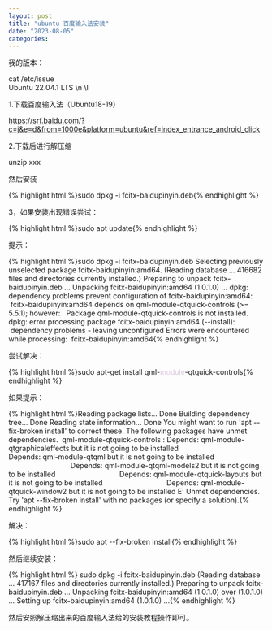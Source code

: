 ```yaml
---
layout: post
title: "ubuntu 百度输入法安装"
date: "2023-08-05"
categories: 
---
```

<p>我的版本：</p>
<p>cat /etc/issue<br />
Ubuntu 22.04.1 LTS \n \l</p>
<p>1.下载百度输入法（Ubuntu18-19）</p>
<p><a href="https://srf.baidu.com/?c=j&amp;e=d&amp;from=1000e&amp;platform=ubuntu&amp;ref=index_entrance_android_click">https://srf.baidu.com/?c=j&amp;e=d&amp;from=1000e&amp;platform=ubuntu&amp;ref=index_entrance_android_click</a></p>
<p>2.下载后进行解压缩</p>
<p>unzip xxx</p>
<p>然后安装</p>
{% highlight html %}sudo dpkg -i fcitx-baidupinyin.deb{% endhighlight %}
<p>3，如果安装出现错误尝试：</p>
{% highlight html %}sudo apt update{% endhighlight %}
<p>提示：</p>
{% highlight html %}sudo dpkg -i fcitx-baidupinyin.deb
Selecting previously unselected package fcitx-baidupinyin:amd64.
(Reading database ... 416682 files and directories currently installed.)
Preparing to unpack fcitx-baidupinyin.deb ...
Unpacking fcitx-baidupinyin:amd64 (1.0.1.0) ...
dpkg: dependency problems prevent configuration of fcitx-baidupinyin:amd64:
&nbsp;fcitx-baidupinyin:amd64 depends on qml-module-qtquick-controls (&gt;= 5.5.1); however:
&nbsp; Package qml-module-qtquick-controls is not installed.
dpkg: error processing package fcitx-baidupinyin:amd64 (--install):
&nbsp;dependency problems - leaving unconfigured
Errors were encountered while processing:
&nbsp;fcitx-baidupinyin:amd64{% endhighlight %}
<p>尝试解决：</p>
{% highlight html %}sudo apt-get install qml-<span style="color:#dcc6e0">module</span>-qtquick-controls{% endhighlight %}
<p>如果提示：</p>
{% highlight html %}Reading package lists... Done
Building dependency tree... Done
Reading state information... Done
You might want to run &#39;apt --fix-broken install&#39; to correct these.
The following packages have unmet dependencies.
&nbsp;qml-module-qtquick-controls : Depends: qml-module-qtgraphicaleffects but it is not going to be installed
&nbsp;&nbsp;&nbsp;&nbsp;&nbsp;&nbsp;&nbsp;&nbsp;&nbsp;&nbsp;&nbsp;&nbsp;&nbsp;&nbsp;&nbsp;&nbsp;&nbsp;&nbsp;&nbsp;&nbsp;&nbsp;&nbsp;&nbsp;&nbsp;&nbsp;&nbsp;&nbsp;&nbsp;&nbsp;&nbsp; Depends: qml-module-qtqml but it is not going to be installed
&nbsp;&nbsp;&nbsp;&nbsp;&nbsp;&nbsp;&nbsp;&nbsp;&nbsp;&nbsp;&nbsp;&nbsp;&nbsp;&nbsp;&nbsp;&nbsp;&nbsp;&nbsp;&nbsp;&nbsp;&nbsp;&nbsp;&nbsp;&nbsp;&nbsp;&nbsp;&nbsp;&nbsp;&nbsp;&nbsp; Depends: qml-module-qtqml-models2 but it is not going to be installed
&nbsp;&nbsp;&nbsp;&nbsp;&nbsp;&nbsp;&nbsp;&nbsp;&nbsp;&nbsp;&nbsp;&nbsp;&nbsp;&nbsp;&nbsp;&nbsp;&nbsp;&nbsp;&nbsp;&nbsp;&nbsp;&nbsp;&nbsp;&nbsp;&nbsp;&nbsp;&nbsp;&nbsp;&nbsp;&nbsp; Depends: qml-module-qtquick-layouts but it is not going to be installed
&nbsp;&nbsp;&nbsp;&nbsp;&nbsp;&nbsp;&nbsp;&nbsp;&nbsp;&nbsp;&nbsp;&nbsp;&nbsp;&nbsp;&nbsp;&nbsp;&nbsp;&nbsp;&nbsp;&nbsp;&nbsp;&nbsp;&nbsp;&nbsp;&nbsp;&nbsp;&nbsp;&nbsp;&nbsp;&nbsp; Depends: qml-module-qtquick-window2 but it is not going to be installed
E: Unmet dependencies. Try &#39;apt --fix-broken install&#39; with no packages (or specify a solution).{% endhighlight %}
<p>解决：</p>
{% highlight html %}sudo apt --fix-broken install{% endhighlight %}
<p>然后继续安装：</p>
{% highlight html %}&nbsp;sudo dpkg -i fcitx-baidupinyin.deb
(Reading database ... 417167 files and directories currently installed.)
Preparing to unpack fcitx-baidupinyin.deb ...
Unpacking fcitx-baidupinyin:amd64 (1.0.1.0) over (1.0.1.0) ...
Setting up fcitx-baidupinyin:amd64 (1.0.1.0) ...{% endhighlight %}
<p>然后安照解压缩出来的百度输入法给的安装教程操作即可。</p>
<p>&nbsp;</p>
